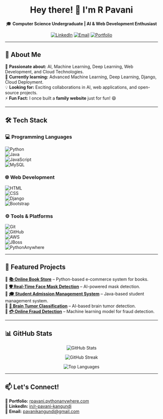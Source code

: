 <h1 align="center">  
  Hey there! 👋 I'm R Pavani  
</h1>  

<p align="center">  
  🎓 <b>Computer Science Undergraduate | AI & Web Development Enthusiast</b>  
</p>  

<p align="center">  
  <a href="https://www.linkedin.com/in/r-pavani-kangundi"><img src="https://img.shields.io/badge/LinkedIn-%230A66C2.svg?&style=for-the-badge&logo=linkedin&logoColor=white" alt="LinkedIn"></a>  
  <a href="mailto:pavanikangundi@gmail.com"><img src="https://img.shields.io/badge/Email-D14836?style=for-the-badge&logo=gmail&logoColor=white" alt="Email"></a>  
  <a href="https://rpavani.pythonanywhere.com/"><img src="https://img.shields.io/badge/Portfolio-%2312100E.svg?&style=for-the-badge&logo=githubpages&logoColor=white" alt="Portfolio"></a>  
</p>  

---

## 🚀 About Me  

👀 **Passionate about:** AI, Machine Learning, Deep Learning, Web Development, and Cloud Technologies.  
🌱 **Currently learning:** Advanced Machine Learning, Deep Learning, Django, Cloud Deployment.  
💡 **Looking for:** Exciting collaborations in AI, web applications, and open-source projects.  
⚡ **Fun Fact:** I once built a **family website** just for fun! 😄  

---

## 🛠️ Tech Stack  

### **💻 Programming Languages**  
![Python](https://img.shields.io/badge/Python-3776AB?style=for-the-badge&logo=python&logoColor=white)  
![Java](https://img.shields.io/badge/Java-007396?style=for-the-badge&logo=java&logoColor=white)  
![JavaScript](https://img.shields.io/badge/JavaScript-F7DF1E?style=for-the-badge&logo=javascript&logoColor=black)  
![MySQL](https://img.shields.io/badge/MySQL-4479A1?style=for-the-badge&logo=mysql&logoColor=white)  

### **🌐 Web Development**  
![HTML](https://img.shields.io/badge/HTML5-E34F26?style=for-the-badge&logo=html5&logoColor=white)  
![CSS](https://img.shields.io/badge/CSS3-1572B6?style=for-the-badge&logo=css3&logoColor=white)  
![Django](https://img.shields.io/badge/Django-092E20?style=for-the-badge&logo=django&logoColor=white)  
![Bootstrap](https://img.shields.io/badge/Bootstrap-563D7C?style=for-the-badge&logo=bootstrap&logoColor=white)  

### **⚙️ Tools & Platforms**  
![Git](https://img.shields.io/badge/Git-F05032?style=for-the-badge&logo=git&logoColor=white)  
![GitHub](https://img.shields.io/badge/GitHub-181717?style=for-the-badge&logo=github&logoColor=white)  
![AWS](https://img.shields.io/badge/AWS-232F3E?style=for-the-badge&logo=amazon-aws&logoColor=white)  
![JBoss](https://img.shields.io/badge/JBoss-E00?style=for-the-badge&logo=redhat&logoColor=white)  
![PythonAnywhere](https://img.shields.io/badge/PythonAnywhere-3670A0?style=for-the-badge&logo=python&logoColor=white)  

---

## 📂 Featured Projects  

🔹 **[📚 Online Book Store](https://github.com/pavani-1510/OnlineBookStore)** – Python-based e-commerce system for books.  
🔹 **[🛡️ Real-Time Face Mask Detection](https://github.com/pavani-1510/Real-Time-Face-Mask-Detection)** – AI-powered mask detection.  
🔹 **[🎓 Student Admission Management System](https://github.com/pavani-1510/StudentAdmissionManagementSystem)** – Java-based student management system.  
🔹 **[🧠 Brain Tumor Classification](https://github.com/pavani-1510/Brain-Tumor-Classification)** – AI-based brain tumor detection.  
🔹 **[💳 Online Fraud Detection](https://github.com/pavani-1510/OnlineFraudDetection)** – Machine learning model for fraud detection.  

---

## 📊 GitHub Stats  

<p align="center">  
  <img src="https://github-readme-stats.vercel.app/api?username=pavani-1510&show_icons=true&theme=radical" alt="GitHub Stats">  
</p>  

<p align="center">  
  <img src="https://github-readme-streak-stats.herokuapp.com/?user=pavani-1510&theme=radical" alt="GitHub Streak">  
</p>  

<p align="center">  
  <img src="https://github-readme-stats.vercel.app/api/top-langs/?username=pavani-1510&layout=compact&theme=radical" alt="Top Languages">  
</p>  

---

## 📫 Let's Connect!  

🔗 **Portfolio:** [rpavani.pythonanywhere.com](https://rpavani.pythonanywhere.com/)  
🔗 **LinkedIn:** [in/r-pavani-kangundi](https://www.linkedin.com/in/r-pavani-kangundi)  
📧 **Email:** pavanikangundi@gmail.com  

